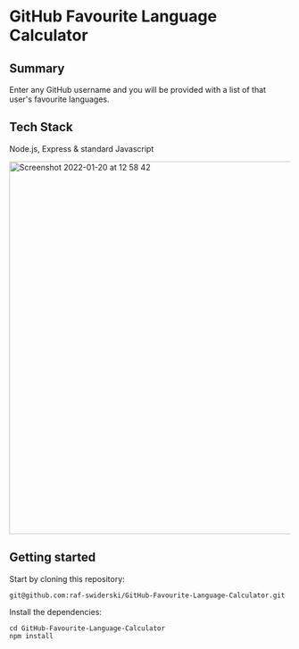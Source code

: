 # GitHub Favourite Language Calculator

## Summary

Enter any GitHub username and you will be provided with a list of that user's favourite languages. 

## Tech Stack

Node.js, Express & standard Javascript

<img width="668" alt="Screenshot 2022-01-20 at 12 58 42" src="https://user-images.githubusercontent.com/76166627/150343354-1550edf3-fba9-45db-b742-fbe13048fea2.png">


## Getting started

Start by cloning this repository:
```
git@github.com:raf-swiderski/GitHub-Favourite-Language-Calculator.git
```

Install the dependencies:
```
cd GitHub-Favourite-Language-Calculator
npm install
```









